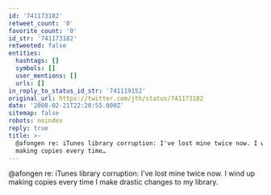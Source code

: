 ```yaml
---
id: '741173182'
retweet_count: '0'
favorite_count: '0'
id_str: '741173182'
retweeted: false
entities:
  hashtags: []
  symbols: []
  user_mentions: []
  urls: []
in_reply_to_status_id_str: '741119152'
original_url: https://twitter.com/jth/status/741173182
date: '2008-02-21T22:20:55.000Z'
sitemap: false
robots: noindex
reply: true
title: >-
  @afongen re: iTunes library corruption: I've lost mine twice now. I wind up
  making copies every time…
---
```


@afongen re: iTunes library corruption: I've lost mine twice now. I wind up making copies every time I make drastic changes to my library.